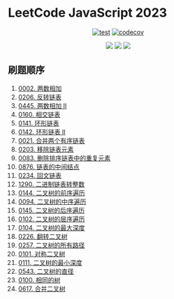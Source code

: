 # LeetCode JavaScript 2023

<div align="center">

[![test](https://github.com/tjx666/leetcode-javascript-2023/actions/workflows/test.yml/badge.svg)](https://github.com/tjx666/leetcode-javascript-2023/actions/workflows/test.yml) [![codecov](https://codecov.io/gh/tjx666/leetcode-javascript-2023/branch/main/graph/badge.svg?token=FQDHJODKYD)](https://codecov.io/gh/tjx666/leetcode-javascript-2023)

<img src="https://img.shields.io/badge/progress-24/200-green" />
<img src="https://img.shields.io/badge/easy-21-green" />
<img src="https://img.shields.io/badge/medium-3-yellow" />

</div>

## 刷题顺序

1. [0002. 两数相加](https://leetcode.cn/problems/add-two-numbers/)
2. [0206. 反转链表](https://leetcode.cn/problems/reverse-linked-list/)
3. [0445. 两数相加 II](https://leetcode.cn/problems/add-two-numbers-ii/)
4. [0160. 相交链表](https://leetcode.cn/problems/intersection-of-two-linked-lists/)
5. [0141. 环形链表](https://leetcode.cn/problems/linked-list-cycle/)
6. [0142. 环形链表 II](https://leetcode.cn/problems/linked-list-cycle-ii/)
7. [0021. 合并两个有序链表](https://leetcode.cn/problems/merge-two-sorted-lists/description/)
8. [0203. 移除链表元素](https://leetcode.cn/problems/remove-linked-list-elements/)
9. [0083. 删除排序链表中的重复元素](https://leetcode.cn/problems/remove-duplicates-from-sorted-list/description)
10. [0876. 链表的中间结点](https://leetcode.cn/problems/middle-of-the-linked-list/description/)
11. [0234. 回文链表](https://leetcode.cn/problems/palindrome-linked-list/)
12. [1290. 二进制链表转整数](https://leetcode.cn/problems/convert-binary-number-in-a-linked-list-to-integer/description/)
13. [0144. 二叉树的前序遍历](https://leetcode.cn/problems/binary-tree-preorder-traversal/)
14. [0094. 二叉树的中序遍历](https://leetcode.cn/problems/binary-tree-inorder-traversal/description/)
15. [0145. 二叉树的后序遍历](https://leetcode.cn/problems/binary-tree-postorder-traversal/description/)
16. [0102. 二叉树的层序遍历](https://leetcode.cn/problems/binary-tree-level-order-traversal/description/)
17. [0104. 二叉树的最大深度](https://leetcode.cn/problems/maximum-depth-of-binary-tree/description/)
18. [0226. 翻转二叉树](https://leetcode.cn/problems/invert-binary-tree/description/)
19. [0257. 二叉树的所有路径](https://leetcode.cn/problems/binary-tree-paths/description/)
20. [0101. 对称二叉树](https://leetcode.cn/problems/symmetric-tree/)
21. [0111. 二叉树的最小深度](https://leetcode.cn/problems/minimum-depth-of-binary-tree/)
22. [0543. 二叉树的直径](https://leetcode.cn/problems/diameter-of-binary-tree/)
23. [0100. 相同的树](https://leetcode.cn/problems/same-tree/)
24. [0617. 合并二叉树](https://leetcode.cn/problems/merge-two-binary-trees/)
